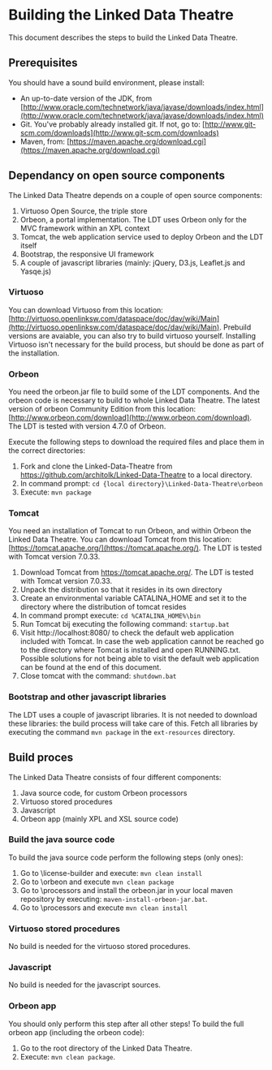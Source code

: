 # Building the Linked Data Theatre
This document describes the steps to build the Linked Data Theatre.
## Prerequisites
You should have a sound build environment, please install:

- An up-to-date version of the JDK, from [http://www.oracle.com/technetwork/java/javase/downloads/index.html](http://www.oracle.com/technetwork/java/javase/downloads/index.html)
- Git. You've probably already installed git. If not, go to: [http://www.git-scm.com/downloads](http://www.git-scm.com/downloads)
- Maven, from: [https://maven.apache.org/download.cgi](https://maven.apache.org/download.cgi)

## Dependancy on open source components
The Linked Data Theatre depends on a couple of open source components:

1. Virtuoso Open Source, the triple store
2. Orbeon, a portal implementation. The LDT uses Orbeon only for the MVC framework within an XPL context
3. Tomcat, the web application service used to deploy Orbeon and the LDT itself
4. Bootstrap, the responsive UI framework
5. A couple of javascript libraries (mainly: jQuery, D3.js, Leaflet.js and Yasqe.js)

### Virtuoso
You can download Virtuoso from this location: [http://virtuoso.openlinksw.com/dataspace/doc/dav/wiki/Main](http://virtuoso.openlinksw.com/dataspace/doc/dav/wiki/Main).
Prebuild versions are avaiable, you can also try to build virtuoso yourself.
Installing Virtuoso isn't necessary for the build process, but should be done as part of the installation.

### Orbeon
You need the orbeon.jar file to build some of the LDT components. And the orbeon code is necessary to build to whole Linked Data Theatre. The latest version of orbeon Community Edition from this location: [http://www.orbeon.com/download](http://www.orbeon.com/download).
The LDT is tested with version 4.7.0 of Orbeon. 

Execute the following steps to download the required files and place them in the correct directories:

1.	Fork and clone the Linked-Data-Theatre from https://github.com/architolk/Linked-Data-Theatre to a local directory.
2.	In command prompt: `cd {local directory}\Linked-Data-Theatre\orbeon`
3.	Execute: `mvn package`


### Tomcat
You need an installation of Tomcat to run Orbeon, and within Orbeon the Linked Data Theatre.
You can download Tomcat from this location: [https://tomcat.apache.org/](https://tomcat.apache.org/).
The LDT is tested with Tomcat version 7.0.33.

1.	Download Tomcat from https://tomcat.apache.org/. The LDT is tested with Tomcat version 7.0.33.
2.	Unpack the distribution so that it resides in its own directory
3.	Create an environmental variable CATALINA_HOME and set it to the directory where the distribution of tomcat resides
4.	In command prompt execute: `cd %CATALINA_HOME%\bin`
5.	Run Tomcat bij executing the following command: `startup.bat`
6.	Visit http://localhost:8080/ to check the default web application included with Tomcat. In case the web application cannot be reached go to the directory where Tomcat is installed and open RUNNING.txt. Possible solutions for not being able to visit the default web application can be found at the end of this document.
7.	Close tomcat with the command: `shutdown.bat`

### Bootstrap and other javascript libraries
The LDT uses a couple of javascript libraries. It is not needed to download these libraries: the build process will take care of this. Fetch all libraries by executing the command `mvn package` in the `ext-resources` directory.

## Build proces
The Linked Data Theatre consists of four different components:

1. Java source code, for custom Orbeon processors
2. Virtuoso stored procedures
3. Javascript
4. Orbeon app (mainly XPL and XSL source code)

### Build the java source code
To build the java source code perform the following steps (only ones):

1.	Go to \license-builder and execute: `mvn clean install`
2.	Go to \orbeon and execute `mvn clean package`
3.	Go to \processors and install the orbeon.jar in your local maven repository by executing: `maven-install-orbeon-jar.bat`.
4.	Go to \processors and execute `mvn clean install`

### Virtuoso stored procedures
No build is needed for the virtuoso stored procedures.

### Javascript
No build is needed for the javascript sources.

### Orbeon app
You should only perform this step after all other steps!
To build the full orbeon app (including the orbeon code):

1.	Go to the root directory of the Linked Data Theatre.
2.	Execute: `mvn clean package`. 
